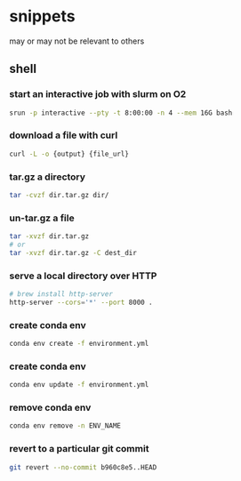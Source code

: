 # snippets

may or may not be relevant to others

## shell

### start an interactive job with slurm on O2

```sh
srun -p interactive --pty -t 8:00:00 -n 4 --mem 16G bash
```

### download a file with curl

```sh
curl -L -o {output} {file_url}
```

### tar.gz a directory

```sh
tar -cvzf dir.tar.gz dir/
```

### un-tar.gz a file

```sh
tar -xvzf dir.tar.gz
# or
tar -xvzf dir.tar.gz -C dest_dir
```

### serve a local directory over HTTP

```sh
# brew install http-server
http-server --cors='*' --port 8000 .
```

### create conda env

```sh
conda env create -f environment.yml
```

### create conda env

```sh
conda env update -f environment.yml
```

### remove conda env

```sh
conda env remove -n ENV_NAME
```

### revert to a particular git commit

```sh
git revert --no-commit b960c8e5..HEAD
```
